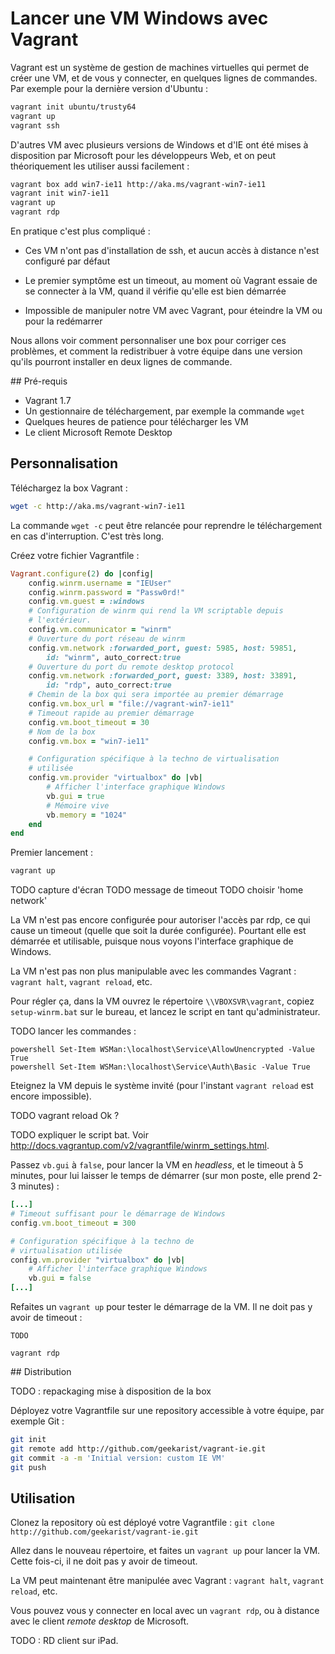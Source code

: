 # Lancer une VM Windows avec Vagrant

Vagrant est un système de gestion de machines virtuelles qui permet de créer une VM, et de vous y connecter, en quelques lignes de commandes. Par exemple pour la dernière version d'Ubuntu :

```bash
vagrant init ubuntu/trusty64
vagrant up
vagrant ssh
```

D'autres VM avec plusieurs versions de Windows et d'IE ont été mises à disposition par Microsoft pour les développeurs Web, et on peut théoriquement les utiliser aussi facilement :

```bash
vagrant box add win7-ie11 http://aka.ms/vagrant-win7-ie11
vagrant init win7-ie11
vagrant up
vagrant rdp
```

En pratique c'est plus compliqué :

- Ces VM n'ont pas d'installation de ssh, et aucun accès à distance n'est configuré par défaut

- Le premier symptôme est un timeout, au moment où Vagrant essaie de se connecter à la VM, quand il vérifie qu'elle est bien démarrée

- Impossible de manipuler notre VM avec Vagrant, pour éteindre la VM ou pour la redémarrer

Nous allons voir comment personnaliser une box pour corriger ces problèmes, et comment la redistribuer à votre équipe dans une version qu'ils pourront installer en deux lignes de commande.

## Pré-requis

- Vagrant 1.7
- Un gestionnaire de téléchargement, par exemple la commande `wget`
- Quelques heures de patience pour télécharger les VM
- Le client Microsoft Remote Desktop

## Personnalisation

Téléchargez la box Vagrant :

```bash
wget -c http://aka.ms/vagrant-win7-ie11
```

La commande `wget -c` peut être relancée pour reprendre le téléchargement en cas d'interruption. C'est très long.

Créez votre fichier Vagrantfile :

```ruby
Vagrant.configure(2) do |config|
    config.winrm.username = "IEUser"
    config.winrm.password = "Passw0rd!"
    config.vm.guest = :windows
    # Configuration de winrm qui rend la VM scriptable depuis
    # l'extérieur.
    config.vm.communicator = "winrm"
    # Ouverture du port réseau de winrm
    config.vm.network :forwarded_port, guest: 5985, host: 59851,
        id: "winrm", auto_correct:true
    # Ouverture du port du remote desktop protocol
    config.vm.network :forwarded_port, guest: 3389, host: 33891,
        id: "rdp", auto_correct:true
    # Chemin de la box qui sera importée au premier démarrage
    config.vm.box_url = "file://vagrant-win7-ie11"
    # Timeout rapide au premier démarrage
    config.vm.boot_timeout = 30
    # Nom de la box
    config.vm.box = "win7-ie11"

    # Configuration spécifique à la techno de virtualisation
    # utilisée
    config.vm.provider "virtualbox" do |vb|
        # Afficher l'interface graphique Windows
        vb.gui = true
        # Mémoire vive
        vb.memory = "1024"
    end
end
```

Premier lancement :

```bash
vagrant up
```

TODO capture d'écran
TODO message de timeout
TODO choisir 'home network'

La VM n'est pas encore configurée pour autoriser l'accès par rdp, ce qui cause un timeout (quelle que soit la durée configurée). Pourtant elle est démarrée et utilisable, puisque nous voyons l'interface graphique de Windows.

La VM n'est pas non plus manipulable avec les commandes Vagrant : `vagrant halt`, `vagrant reload`, etc.

Pour régler ça, dans la VM ouvrez le répertoire `\\VBOXSVR\vagrant`, copiez `setup-winrm.bat` sur le bureau, et lancez le script en tant qu'administrateur.

TODO lancer les commandes :

```
powershell Set-Item WSMan:\localhost\Service\AllowUnencrypted -Value True
powershell Set-Item WSMan:\localhost\Service\Auth\Basic -Value True
```

Eteignez la VM depuis le système invité (pour l'instant `vagrant reload` est encore impossible).

TODO vagrant reload Ok ?

TODO expliquer le script bat. Voir http://docs.vagrantup.com/v2/vagrantfile/winrm_settings.html.

Passez `vb.gui` à `false`, pour lancer la VM en _headless_, et le timeout à 5 minutes, pour lui laisser le temps de démarrer (sur mon poste, elle prend 2-3 minutes) :

```ruby
[...]
# Timeout suffisant pour le démarrage de Windows
config.vm.boot_timeout = 300

# Configuration spécifique à la techno de
# virtualisation utilisée
config.vm.provider "virtualbox" do |vb|
    # Afficher l'interface graphique Windows
    vb.gui = false
[...]
```

Refaites un `vagrant up` pour tester le démarrage de la VM. Il ne doit pas y avoir de timeout :

```
TODO
```

```
vagrant rdp
```

## Distribution

TODO : repackaging mise à disposition de la box

Déployez votre Vagrantfile sur une repository accessible à votre équipe, par exemple Git :

```bash
git init
git remote add http://github.com/geekarist/vagrant-ie.git
git commit -a -m 'Initial version: custom IE VM'
git push
```

## Utilisation

Clonez la repository où est déployé votre Vagrantfile : `git clone http://github.com/geekarist/vagrant-ie.git`

Allez dans le nouveau répertoire, et faites un `vagrant up` pour lancer la VM. Cette fois-ci, il ne doit pas y avoir de timeout.

La VM peut maintenant être manipulée avec Vagrant : `vagrant halt`, `vagrant reload`, etc.

Vous pouvez vous y connecter en local avec un `vagrant rdp`, ou à distance avec le client _remote desktop_ de Microsoft.

TODO : RD client sur iPad.
